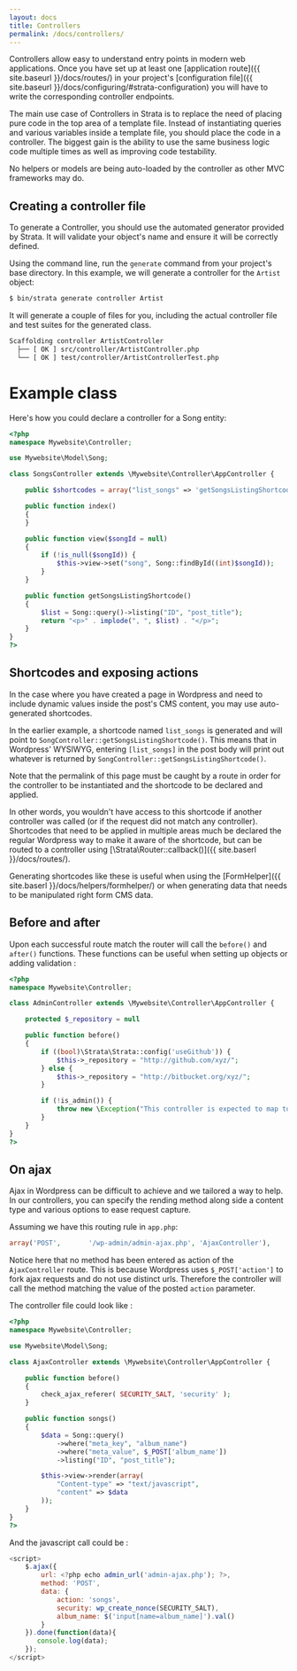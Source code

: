 ```yaml
---
layout: docs
title: Controllers
permalink: /docs/controllers/
---
```


Controllers allow easy to understand entry points in modern web applications. Once you have set up at least one [application route]({{ site.baseurl }}/docs/routes/) in your project's [configuration file]({{ site.baseurl }}/docs/configuring/#strata-configuration) you will have to write the corresponding controller endpoints.

The main use case of Controllers in Strata is to replace the need of placing pure code in the top area of a template file. Instead of instantiating queries and various variables inside a template file, you should place the code in a controller. The biggest gain is the ability to use the same business logic code multiple times as well as improving code testability.

<p class="warning">No helpers or models are being auto-loaded by the controller as other MVC frameworks may do.</p>

## Creating a controller file

To generate a Controller, you should use the automated generator provided by Strata. It will validate your object's name and ensure it will be correctly defined.

Using the command line, run the `generate` command from your project's base directory. In this example, we will generate a controller for the `Artist` object:

~~~ sh
$ bin/strata generate controller Artist
~~~

It will generate a couple of files for you, including the actual controller file and test suites for the generated class.

~~~ sh
Scaffolding controller ArtistController
  ├── [ OK ] src/controller/ArtistController.php
  └── [ OK ] test/controller/ArtistControllerTest.php
~~~

# Example class

Here's how you could declare a controller for a Song entity:

~~~ php
<?php
namespace Mywebsite\Controller;

use Mywebsite\Model\Song;

class SongsController extends \Mywebsite\Controller\AppController {

    public $shortcodes = array("list_songs" => 'getSongsListingShortcode');

    public function index()
    {
    }

    public function view($songId = null)
    {
        if (!is_null($songId)) {
            $this->view->set("song", Song::findById((int)$songId));
        }
    }

    public function getSongsListingShortcode()
    {
        $list = Song::query()->listing("ID", "post_title");
        return "<p>" . implode(", ", $list) . "</p>";
    }
}
?>
~~~

## Shortcodes and exposing actions

In the case where you have created a page in Wordpress and need to include dynamic values inside the post's CMS content, you may use auto-generated shortcodes.

In the earlier example, a shortcode named `list_songs` is generated and will point to `SongController::getSongsListingShortcode()`. This means that in Wordpress' WYSIWYG, entering `[list_songs]` in the post body will print out whatever is returned by `SongController::getSongsListingShortcode()`.

Note that the permalink of this page must be caught by a route in order for the controller to be instantiated and the shortcode to be declared and applied.

In other words, you wouldn't have access to this shortcode if another controller was called (or if the request did not match any controller). Shortcodes that need to be applied in multiple areas much be declared the regular Wordpress way to make it aware of the shortcode, but can be routed to a controller using [\Strata\Router::callback()]({{ site.baserl }}/docs/routes/).

Generating shortcodes like these is useful when using the [FormHelper]({{ site.baserl }}/docs/helpers/formhelper/) or when generating data that needs to be manipulated right form CMS data.


## Before and after

Upon each successful route match the router will call the `before()` and `after()` functions. These functions can be useful when setting up objects or adding validation :

~~~ php
<?php
namespace Mywebsite\Controller;

class AdminController extends \Mywebsite\Controller\AppController {

    protected $_repository = null

    public function before()
    {
        if ((bool)\Strata\Strata::config('useGithub')) {
            $this->_repository = "http://github.com/xyz/";
        } else {
            $this->_repository = "http://bitbucket.org/xyz/";
        }

        if (!is_admin()) {
            throw new \Exception("This controller is expected to map to the admin.");
        }
    }
}
?>
~~~

## On ajax

Ajax in Wordpress can be difficult to achieve and we tailored a way to help. In our controllers, you can specify the rending method along side a content type and various options to ease request capture.

Assuming we have this routing rule in `app.php`:

~~~ php
array('POST',       '/wp-admin/admin-ajax.php', 'AjaxController'),
~~~

Notice here that no method has been entered as action of the `AjaxController` route. This is because Wordpress uses `$_POST['action']` to fork ajax requests and do not use distinct urls. Therefore the controller will call the method matching the value of the posted `action` parameter.

The controller file could look like :

~~~ php
<?php
namespace Mywebsite\Controller;

use Mywebsite\Model\Song;

class AjaxController extends \Mywebsite\Controller\AppController {

    public function before()
    {
        check_ajax_referer( SECURITY_SALT, 'security' );
    }

    public function songs()
    {
        $data = Song::query()
            ->where("meta_key", "album_name")
            ->where("meta_value", $_POST['album_name'])
            ->listing("ID", "post_title");

        $this->view->render(array(
            "Content-type" => "text/javascript",
            "content" => $data
        ));
    }
}
?>
~~~

And the javascript call could be :

~~~ js
<script>
    $.ajax({
        url: <?php echo admin_url('admin-ajax.php'); ?>,
        method: 'POST',
        data: {
            action: 'songs',
            security: wp_create_nonce(SECURITY_SALT),
            album_name: $('input[name=album_name]').val()
        }
    }).done(function(data){
       console.log(data);
    });
</script>
~~~
